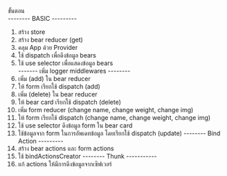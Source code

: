 ขั้นตอน <br/>
-------- BASIC ---------
1. สร้าง store
2. สร้าง bear reducer (get)
3. คลุม App ด้วย Provider
4. ใช้ dispatch เพื่อดึงข้อมูล bears
5. ใช้ use selector เพื่อแสดงข้อมูล bears <br/>
------- เพิ่ม logger middlewares --------
6. เพิ่ม (add) ใน bear reducer
7. ให้ form เรียกใช้ dispatch (add)
8. เพิ่ม (delete) ใน bear reducer
9. ให้ bear card เรียกใช้ dispatch (delete)
10. เพิ่ม form reducer (change name, change weight, change img)
11. ให้ form เรียกใช้ dispatch (change name, change weight, change img)
12. ใช้ use selector ดึงข้อมูล form ใน bear card
13. ใช้ข้อมูลจาก form ในการอัพเดทข้อมูล โดยเรียกใช้ dispatch (update)
-------- Bind Action --------- <br/>
14. สร้าง bear actions และ form actions 
15. ใช้ bindActionsCreator
-------- Thunk ----------- <br/>
16. แก้ actions ให้มีการดึงข้อมูลจากเซิฟเวอร์